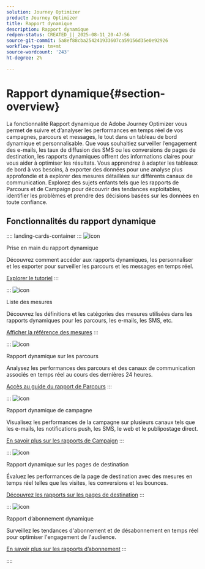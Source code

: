 ```yaml
---
solution: Journey Optimizer
product: Journey Optimizer
title: Rapport dynamique
description: Rapport dynamique
redpen-status: CREATED_||_2025-08-11_20-47-56
source-git-commit: 5a8ef88cba254241933607ca59156d35e0e92926
workflow-type: tm+mt
source-wordcount: '243'
ht-degree: 2%

---
```



# Rapport dynamique{#section-overview}

La fonctionnalité Rapport dynamique de Adobe Journey Optimizer vous permet de suivre et d’analyser les performances en temps réel de vos campagnes, parcours et messages, le tout dans un tableau de bord dynamique et personnalisable. Que vous souhaitiez surveiller l’engagement des e-mails, les taux de diffusion des SMS ou les conversions de pages de destination, les rapports dynamiques offrent des informations claires pour vous aider à optimiser les résultats. Vous apprendrez à adapter les tableaux de bord à vos besoins, à exporter des données pour une analyse plus approfondie et à explorer des mesures détaillées sur différents canaux de communication. Explorez des sujets enfants tels que les rapports de Parcours et de Campaign pour découvrir des tendances exploitables, identifier les problèmes et prendre des décisions basées sur les données en toute confiance.

## Fonctionnalités du rapport dynamique

:::: landing-cards-container
:::
![icon](https://cdn.experienceleague.adobe.com/icons/circle-play.svg?lang=fr)

Prise en main du rapport dynamique

Découvrez comment accéder aux rapports dynamiques, les personnaliser et les exporter pour surveiller les parcours et les messages en temps réel.

[Explorer le tutoriel](../using/reports/live-report.md)
:::

:::
![icon](https://cdn.experienceleague.adobe.com/icons/list-check.svg?lang=fr)

Liste des mesures

Découvrez les définitions et les catégories des mesures utilisées dans les rapports dynamiques pour les parcours, les e-mails, les SMS, etc.

[Afficher la référence des mesures](../using/reports/live-report-components.md)
:::

:::
![icon](https://cdn.experienceleague.adobe.com/icons/chart-line.svg?lang=fr)

Rapport dynamique sur les parcours

Analysez les performances des parcours et des canaux de communication associés en temps réel au cours des dernières 24 heures.

[Accès au guide du rapport de Parcours](../using/reports/journey-live-report.md)
:::

:::
![icon](https://cdn.experienceleague.adobe.com/icons/chart-line.svg?lang=fr)

Rapport dynamique de campagne

Visualisez les performances de la campagne sur plusieurs canaux tels que les e-mails, les notifications push, les SMS, le web et le publipostage direct.

[En savoir plus sur les rapports de Campaign](../using/reports/campaign-live-report.md)
:::

:::
![icon](https://cdn.experienceleague.adobe.com/icons/chart-line.svg?lang=fr)

Rapport dynamique sur les pages de destination

Évaluez les performances de la page de destination avec des mesures en temps réel telles que les visites, les conversions et les bounces.

[Découvrez les rapports sur les pages de destination](../using/reports/lp-report-live.md)
:::

:::
![icon](https://cdn.experienceleague.adobe.com/icons/chart-line.svg?lang=fr)

Rapport d’abonnement dynamique

Surveillez les tendances d&#39;abonnement et de désabonnement en temps réel pour optimiser l&#39;engagement de l&#39;audience.

[En savoir plus sur les rapports d’abonnement](../using/reports/subscription-report-live.md)
:::

::::
